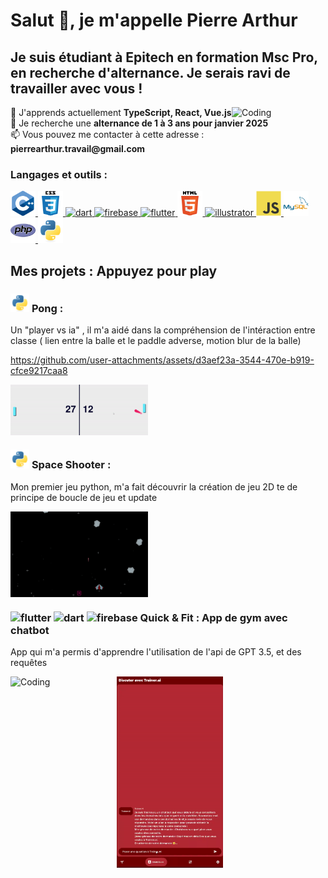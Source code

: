 <h1 align="left">Salut 👋, je m'appelle Pierre Arthur</h1>
<h2 align="left">Je suis étudiant à Epitech en formation Msc Pro, en recherche d'alternance. Je serais ravi de travailler avec vous !</h2>

<img align="right" alt="Coding" width="150" src="https://media.tenor.com/y2JXkY1pXkwAAAAM/cat-computer.gif">

<p align="left">
  🌱 J'apprends actuellement <strong>TypeScript, React, Vue.js</strong><br>
  👯 Je recherche une <strong>alternance de 1 à 3 ans pour janvier 2025</strong><br>
  📫 Vous pouvez me contacter à cette adresse : <strong>pierrearthur.travail@gmail.com</strong>
</p>

<h3 align="left">Langages et outils :</h3>
<p align="left">
  <a href="https://www.w3schools.com/cpp/" target="_blank" rel="noreferrer">
    <img src="https://raw.githubusercontent.com/devicons/devicon/master/icons/cplusplus/cplusplus-original.svg" alt="cplusplus" width="40" height="40"/>
  </a>
  <a href="https://www.w3schools.com/css/" target="_blank" rel="noreferrer">
    <img src="https://raw.githubusercontent.com/devicons/devicon/master/icons/css3/css3-original-wordmark.svg" alt="css3" width="40" height="40"/>
  </a>
  <a href="https://dart.dev" target="_blank" rel="noreferrer">
    <img src="https://www.vectorlogo.zone/logos/dartlang/dartlang-icon.svg" alt="dart" width="40" height="40"/>
  </a>
  <a href="https://firebase.google.com/" target="_blank" rel="noreferrer">
    <img src="https://www.vectorlogo.zone/logos/firebase/firebase-icon.svg" alt="firebase" width="40" height="40"/>
  </a>
  <a href="https://flutter.dev" target="_blank" rel="noreferrer">
    <img src="https://www.vectorlogo.zone/logos/flutterio/flutterio-icon.svg" alt="flutter" width="40" height="40"/>
  </a>
  <a href="https://www.w3.org/html/" target="_blank" rel="noreferrer">
    <img src="https://raw.githubusercontent.com/devicons/devicon/master/icons/html5/html5-original-wordmark.svg" alt="html5" width="40" height="40"/>
  </a>
  <a href="https://www.adobe.com/in/products/illustrator.html" target="_blank" rel="noreferrer">
    <img src="https://www.vectorlogo.zone/logos/adobe_illustrator/adobe_illustrator-icon.svg" alt="illustrator" width="40" height="40"/>
  </a>
  <a href="https://developer.mozilla.org/en-US/docs/Web/JavaScript" target="_blank" rel="noreferrer">
    <img src="https://raw.githubusercontent.com/devicons/devicon/master/icons/javascript/javascript-original.svg" alt="javascript" width="40" height="40"/>
  </a>
  <a href="https://www.mysql.com/" target="_blank" rel="noreferrer">
    <img src="https://raw.githubusercontent.com/devicons/devicon/master/icons/mysql/mysql-original-wordmark.svg" alt="mysql" width="40" height="40"/>
  </a>
  <a href="https://www.php.net" target="_blank" rel="noreferrer">
    <img src="https://raw.githubusercontent.com/devicons/devicon/master/icons/php/php-original.svg" alt="php" width="40" height="40"/>
  </a>
  <a href="https://www.python.org" target="_blank" rel="noreferrer">
    <img src="https://raw.githubusercontent.com/devicons/devicon/master/icons/python/python-original.svg" alt="python" width="40" height="40"/>
  </a>
</p>

<h2 align="left">Mes projets : <strong>Appuyez pour play</strong></h2>
<p align="left">
  <h3>
    <img src="https://raw.githubusercontent.com/devicons/devicon/master/icons/python/python-original.svg" alt="python" width="30" height="30"/>
    <strong>Pong :</strong>
  </h3>
  <p>Un "player vs ia" , il m'a aidé dans la compréhension de l'intéraction entre classe ( lien entre la balle et le paddle adverse, motion blur de la balle)</p>
  

https://github.com/user-attachments/assets/d3aef23a-3544-470e-b919-cfce9217caa8



  <img align="left" alt="Coding" width="220" src="https://github.com/TeraLmec/projects_recs/blob/main/pong_gif.gif?raw=true"><br clear="both">
  
  <h3>
    <img src="https://raw.githubusercontent.com/devicons/devicon/master/icons/python/python-original.svg" alt="python" width="30" height="30"/>
    <strong>Space Shooter :</strong>
  </h3>
  <p>Mon premier jeu python, m'a fait découvrir la création de jeu 2D te de principe de boucle de jeu et update</p>
  <img align="left" alt="Coding" width="220" src="https://github.com/TeraLmec/projects_recs/blob/main/space_shooter_gif.gif?raw=true"><br clear="both">
  
  <h3>
    <img src="https://www.vectorlogo.zone/logos/flutterio/flutterio-icon.svg" alt="flutter" width="30" height="30"/>
    <img src="https://www.vectorlogo.zone/logos/dartlang/dartlang-icon.svg" alt="dart" width="30" height="30"/>
    <img src="https://www.vectorlogo.zone/logos/firebase/firebase-icon.svg" alt="firebase" width="30" height="30"/>
    <strong>Quick & Fit : App de gym avec chatbot</strong>
  </h3>
  <p>App qui m'a permis d'apprendre l'utilisation de l'api de GPT 3.5, et des requêtes</p>
  <img align="left" alt="Coding" width="170" src="https://github.com/TeraLmec/projects_recs/blob/main/gymapp1_gif.gif?raw=true">
  <img align="left" alt="Coding" width="170" src="https://github.com/TeraLmec/projects_recs/blob/main/gymapp2_gif.gif?raw=true"><br clear="both">
</p>
